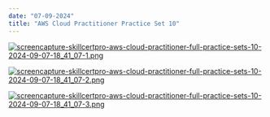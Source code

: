 ```yaml
---
date: "07-09-2024"
title: "AWS Cloud Practitioner Practice Set 10"
---
```

<a href="/blog/images/screencapture-skillcertpro-aws-cloud-practitioner-full-practice-sets-10-2024-09-07-18_41_07-1.png" target="_blank"><img src="/blog/images/screencapture-skillcertpro-aws-cloud-practitioner-full-practice-sets-10-2024-09-07-18_41_07-1.png" alt="screencapture-skillcertpro-aws-cloud-practitioner-full-practice-sets-10-2024-09-07-18_41_07-1.png" /></a>

<a href="/blog/images/screencapture-skillcertpro-aws-cloud-practitioner-full-practice-sets-10-2024-09-07-18_41_07-2.png" target="_blank"><img src="/blog/images/screencapture-skillcertpro-aws-cloud-practitioner-full-practice-sets-10-2024-09-07-18_41_07-2.png" alt="screencapture-skillcertpro-aws-cloud-practitioner-full-practice-sets-10-2024-09-07-18_41_07-2.png" /></a>

<a href="/blog/images/screencapture-skillcertpro-aws-cloud-practitioner-full-practice-sets-10-2024-09-07-18_41_07-3.png" target="_blank"><img src="/blog/images/screencapture-skillcertpro-aws-cloud-practitioner-full-practice-sets-10-2024-09-07-18_41_07-3.png" alt="screencapture-skillcertpro-aws-cloud-practitioner-full-practice-sets-10-2024-09-07-18_41_07-3.png" /></a>